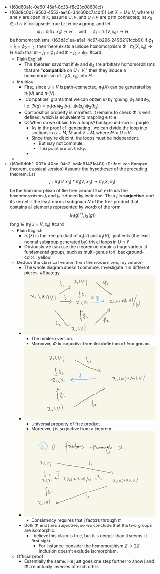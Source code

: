 - ((63d60a1c-0e60-45af-8c23-f8c23c08600c))
- ((63d8c0d3-9503-4553-ae46-34d60bc7acd4)) Let $X=U \cup V$, where $U$ and $V$ are open in $X$; assume $U, V$, and $U \cap V$ are path connected; let $x_0 \in U \cap V$.
  collapsed:: true
  Let $H$ be a group, and let $$\phi_1: \pi_1\left(U, x_0\right) \longrightarrow H \quad \text { and } \quad \phi_2: \pi_1\left(V, x_0\right) \longrightarrow H$$ be homomorphisms. 
  ((63d8c1ea-a5a1-4c97-b296-2496217fccb9))
  If $\phi_1 \circ i_1=\phi_2 \circ i_2$, then there exists a unique homomorphism $\Phi: \pi_1\left(X, x_0\right) \rightarrow H$ such that $\Phi \circ j_1=\phi_1$ and $\Phi \circ j_2=\phi_2$. #card
	- Plain English
		- This theorem says that if $\phi_1$ and $\phi_2$ are arbitrary homomorphisms that are "**compatible** on $U \cap V$," then they induce a homomorphism of $\pi_1\left(X, x_0\right)$ into $H$.
	- Intuition
		- First, since $U\cap V$ is path-connected, $\pi_1(X)$ can be generated by $\pi_1(U)$ and $\pi_1(V)$.
		- 'Compatible' grants that we can obtain $\Phi$ by 'gluing' $\phi_1$ and $\phi_2$, i.e. $\Phi(g)=\phi_1(a_1)\phi_2(b_1)...\phi_1(a_n)\phi_2(b_n)$
		- Composition property is manifest. It remains to check $\Phi$ is well defined, which is equivalent to mapping e to e.
		- Q: When do we obtain trivial loops?
		  background-color:: purple
			- As in the proof of 'generating', we can divide the loop into sections in $U-M$, $M$ and $V-M$, where $M=U\cap V$.
			- Since they're disjoint, the loops must be independent.
				- But may not commute.
				- This point is a bit tricky.
			-
	-
- ((63d8d0b2-907b-40cc-9de2-cd4e81471a48)) (Seifert-van Kampen theorem, classical version) Assume the hypotheses of the preceding theorem. Let $$j: \pi_1\left(U, x_0\right) * \pi_1\left(V, x_0\right) \longrightarrow \pi_1\left(X, x_0\right)$$ be the homomorphism of the free product that extends the homomorphisms $j_1$ and $j_2$ induced by inclusion. Then $j$ is **surjective**, and its kernel is the least normal subgroup $N$ of the free product that contains all elements represented by words of the form $$\left(i_1(g)^{-1}, i_2(g)\right)$$ for $g \in \pi_1\left(U \cap V, x_0\right)$ #card
	- Plain English
		- $\pi_1(X)$ is the free product of $\pi_1(U)$ and $\pi_1(V)$, quotients (the least normal subgroup generated by) trivial loops in $U \cap V$
		- Obviously we can use the theorem to obtain a huge variety of fundamental groups, such as multi-genus tori!
		  background-color:: yellow
	- Deduce the classical version from the modern one, my version
		- The whole diagram doesn't commute. Investigate it in different pieces. #Strategy
		- ![Image(1).png](../assets/Image(1)_1675156444668_0.png)
			- The modern version.
			- Moreover, $\Phi$ is surjective from the definition of free groups.
		- ![Image(1).png](../assets/Image(1)_1675156467274_0.png)
			- Universal property of free product
			- Moreover, j is surjective from a theorem.
		- ![Image(1).png](../assets/Image(1)_1675156489170_0.png)
			- Consistency requires that j factors through $\pi$
		- Both $\Phi$ and $\tilde j$ are surjective, so we conclude that the two groups are isomorphic.
			- I believe this claim is true, but it is deeper than it seems at first sight.
				- For instance, consider the homomorphism $Z \to 2Z$. Inclusion doesn't exclude isomorphism.
	- Official proof
		- Essentially the same. He just goes one step further to show $j$ and $\Phi$ are actually inverses of each other.
